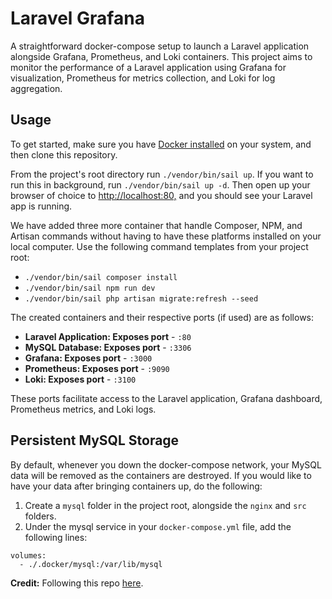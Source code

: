 # Laravel Grafana
A straightforward docker-compose setup to launch a Laravel application alongside Grafana, Prometheus, and Loki containers. This project aims to monitor the performance of a Laravel application using Grafana for visualization, Prometheus for metrics collection, and Loki for log aggregation.

## Usage

To get started, make sure you have [Docker installed](https://docs.docker.com/docker-for-mac/install/) on your system, and then clone this repository.

From the project's root directory run `./vendor/bin/sail up`. If you want to run this in background, run `./vendor/bin/sail up -d`. Then open up your browser of choice to [http://localhost:80,](http://localhost:80) and you should see your Laravel app is running. 

We have added three more container that handle Composer, NPM, and Artisan commands without having to have these platforms installed on your local computer. Use the following command templates from your project root:

- `./vendor/bin/sail composer install`
- `./vendor/bin/sail npm run dev`
- `./vendor/bin/sail php artisan migrate:refresh --seed` 

The created containers and their respective ports (if used) are as follows:

- **Laravel Application: Exposes port** - `:80`
- **MySQL Database: Exposes port** - `:3306`
- **Grafana: Exposes port** - `:3000`
- **Prometheus: Exposes port** - `:9090`
- **Loki: Exposes port** - `:3100`

These ports facilitate access to the Laravel application, Grafana dashboard, Prometheus metrics, and Loki logs.

## Persistent MySQL Storage

By default, whenever you down the docker-compose network, your MySQL data will be removed as the containers are destroyed. If you would like to have your data after bringing containers up, do the following:

1. Create a `mysql` folder in the project root, alongside the `nginx` and `src` folders.
2. Under the mysql service in your `docker-compose.yml` file, add the following lines:

```
volumes:
  - ./.docker/mysql:/var/lib/mysql
```

**Credit:** Following this repo [here](https://github.com/aschmelyun/laravel-grafana-dashboard).
